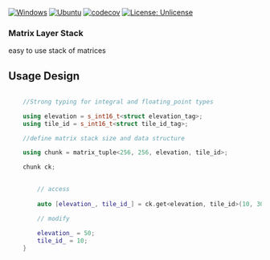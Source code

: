 [![Windows](https://github.com/FrancoisSestier/matrix_layer_stack/actions/workflows/windows.yml/badge.svg)](https://github.com/FrancoisSestier/matrix_layer_stack/actions/workflows/windows.yml) [![Ubuntu](https://github.com/FrancoisSestier/matrix_layer_stack/actions/workflows/ubuntu.yml/badge.svg)](https://github.com/FrancoisSestier/matrix_layer_stack/actions/workflows/ubuntu.yml) [![codecov](https://codecov.io/gh/FrancoisSestier/matrix_layer_stack/branch/master/graph/badge.svg?token=ZPDP1TAO3Z)](https://codecov.io/gh/FrancoisSestier/matrix_layer_stack) [![License: Unlicense](https://img.shields.io/badge/license-Unlicense-blue.svg)](http://unlicense.org/)

### Matrix Layer Stack
easy to use stack of matrices 

## Usage Design 

```c++
    
    //Strong typing for integral and floating_point types

    using elevation = s_int16_t<struct elevation_tag>;
    using tile_id = s_int16_t<struct tile_id_tag>;

    //define matrix stack size and data structure

    using chunk = matrix_tuple<256, 256, elevation, tile_id>;

    chunk ck;

 
        // access
        
        auto [elevation_, tile_id_] = ck.get<elevation, tile_id>(10, 30);

        // modify
        
        elevation_ = 50;
        tile_id_ = 10;
    }

```
 
